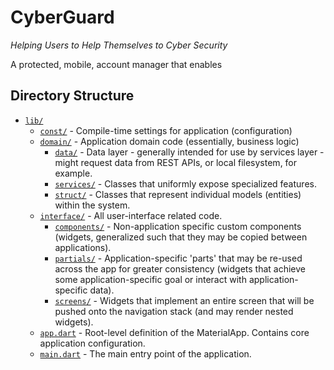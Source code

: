 # CyberGuard
_Helping Users to Help Themselves to Cyber Security_

A protected, mobile, account manager that enables 

## Directory Structure
- [`lib/`](./lib)
  - [`const/`](./lib/const) - Compile-time settings for application (configuration)
  - [`domain/`](./lib/domain) - Application domain code (essentially, business logic)
    - [`data/`](./lib/domain/data) - Data layer - generally intended for use by services layer - might request data from REST APIs, or local filesystem, for example.
    - [`services/`](./lib/domain/services) - Classes that uniformly expose specialized features.
    - [`struct/`](./lib/domain/struct) - Classes that represent individual models (entities) within the system.
  - [`interface/`](./lib/interface) - All user-interface related code.
    - [`components/`](./lib/interface/components) - Non-application specific custom components (widgets, generalized such that they may be copied between applications).
    - [`partials/`](./lib/interface/partials) - Application-specific 'parts' that may be re-used across the app for greater consistency (widgets that achieve some application-specific goal or interact with application-specific data).
    - [`screens/`](./lib/interface/screens) - Widgets that implement an entire screen that will be pushed onto the navigation stack (and may render nested widgets).
  - [`app.dart`](./lib/app.dart) - Root-level definition of the MaterialApp. Contains core application configuration.
  - [`main.dart`](./lib/main.dart) - The main entry point of the application.
